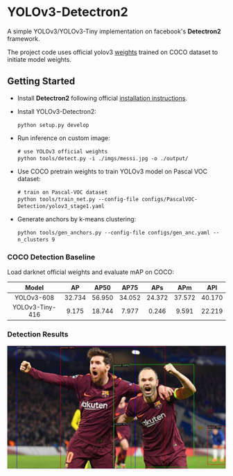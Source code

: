 # YOLOv3-Detectron2

A simple YOLOv3/YOLOv3-Tiny implementation on facebook's **Detectron2** framework.

The project code uses official yolov3 [weights](https://pjreddie.com/darknet/yolo/) trained on COCO dataset to initiate model weights.



## Getting Started
- Install **Detectron2** following official [installation instructions](https://detectron2.readthedocs.io/en/latest/tutorials/install.html).
- Install YOLOv3-Detectron2:
  ```
  python setup.py develop
  ```
  
- Run inference on custom image:
  ```
  # use YOLOv3 official weights 
  python tools/detect.py -i ./imgs/messi.jpg -o ./output/
  ```
  
- Use COCO pretrain weights to train YOLOv3 model on Pascal VOC dataset:
  ```
  # train on Pascal-VOC dataset
  python tools/train_net.py --config-file configs/PascalVOC-Detection/yolov3_stage1.yaml 
  ```
  
- Generate anchors by k-means clustering:
  ```
  python tools/gen_anchors.py --config-file configs/gen_anc.yaml --n_clusters 9
  ```

### COCO Detection Baseline
Load darknet official weights and evaluate mAP on COCO:

|      Model      |   AP   |  AP50  |  AP75  |  APs   |  APm   |  APl   |
|:---------------:|:------:|:------:|:------:|:------:|:------:|:------:|
|   YOLOv3-608    | 32.734 | 56.950 | 34.052 | 24.372 | 37.572 | 40.170 |
| YOLOv3-Tiny-416 | 9.175  | 18.744 | 7.977  | 0.246  | 9.591  | 22.219 |


### Detection Results
<img src="./imgs/messi_det.jpg" alt="messi" style="zoom:80%;" />